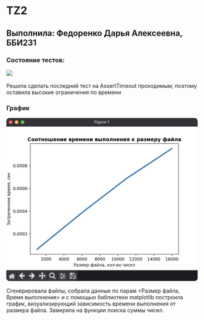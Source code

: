 # TZ2
## Выполнила: Федоренко Дарья Алексеевна, ББИ231

### Состояние тестов:
![](https://github.com/DariaFedorenkoo/TZ2/actions/workflows/test.yml/badge.svg?branch=main)

Решила сделать последний тест на AssertTimeout проходимым, поэтому оставила высокие ограничения по времени

### График 
![](https://github.com/DariaFedorenkoo/TZ2/blob/main/time-size_plot%20(1).png)

Сгенерировала файлы, собрала данные по парам <Размер файла, Время выполнения> и с помощью библиотеки matplotlib построила график, визуализирующий зависимость времени выполнения от размера файла. Замеряла на функции поиска суммы чисел.
